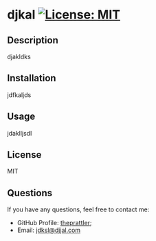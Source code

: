 # djkal [![License: MIT](https://img.shields.io/badge/License-MIT-yellow.svg)](https://opensource.org/licenses/MIT)



## Description
djakldks

## Installation
jdfkaljds

## Usage
jdaklljsdl

## License
MIT





## Questions
If you have any questions, feel free to contact me:
* GitHub Profile: [theprattler](https://github.com/theprattler);
* Email: jdksl@djjal.com